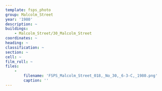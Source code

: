 ```yaml
---
template: fsps_photo
group: Malcolm_Street
year: '1980'
description: ~
buildings:
    - Malcolm_Street/30_Malcolm_Street
coordinates: ~
heading: ~
classification: ~
section: ~
cell: ~
film_roll: ~
files:
    -
        filename: 'FSPS_Malcolm_Street_018,_No_30,_6-3-C,_1980.png'
        caption: ''
---
```

